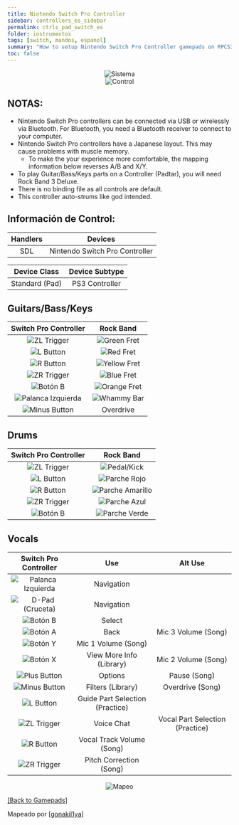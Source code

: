 ```yaml
---
title: Nintendo Switch Pro Controller
sidebar: controllers_es_sidebar
permalink: ctrls_pad_switch_es
folder: instrumentos
tags: [switch, mandos, espanol]
summary: "How to setup Nintendo Switch Pro Controller gamepads on RPCS3."
toc: false
---
```


<div align="center"> <img src="https://carlmylo.github.io/docu-rpcs3/images/instruments/plat/switch.png" alt="Sistema" title="Sistema"></div>

<div align="center"> <img src="https://carlmylo.github.io/docu-rpcs3/images/instruments/cont/swiprocontroller.png" alt="Control" title="Control"></div>

## NOTAS:

* Nintendo Switch Pro controllers can be connected via USB or wirelessly via Bluetooth. For Bluetooth, you need a Bluetooth receiver to connect to your computer.
* Nintendo Switch Pro controllers have a Japanese layout. This may cause problems with muscle memory.
	* To make the your experience more comfortable, the mapping information below reverses A/B and X/Y. 
* To play Guitar/Bass/Keys parts on a Controller (Padtar), you will need Rock Band 3 Deluxe.
* There is no binding file as all controls are default.
* This controller auto-strums like god intended.

## Información de Control:

| Handlers | Devices |
|:------------------:|:---------------------:|
| SDL | Nintendo Switch Pro Controller |

| Device Class | Device Subtype |
|:------------------:|:---------------------:|
| Standard (Pad) | PS3 Controller |

## Guitars/Bass/Keys

| **Switch Pro Controller** | **Rock Band** |
|:------------------:|:---------------------:|
| ![ZL Trigger](https://carlmylo.github.io/docu-rpcs3/images/btns/ctrls/swi/zl.png "ZL Trigger") | ![Green Fret](https://carlmylo.github.io/docu-rpcs3/images/btns/gtrs/gf.png "Green Fret") |
| ![L Button](https://carlmylo.github.io/docu-rpcs3/images/btns/ctrls/swi/l.png "L Button") | ![Red Fret](https://carlmylo.github.io/docu-rpcs3/images/btns/gtrs/rf.png "Red Fret") |
| ![R Button](https://carlmylo.github.io/docu-rpcs3/images/btns/ctrls/swi/r.png "R Button") | ![Yellow Fret](https://carlmylo.github.io/docu-rpcs3/images/btns/gtrs/yf.png "Yellow Fret") |
| ![ZR Trigger](https://carlmylo.github.io/docu-rpcs3/images/btns/ctrls/swi/zr.png "RL Trigger") | ![Blue Fret](https://carlmylo.github.io/docu-rpcs3/images/btns/gtrs/bf.png "Blue Fret") |
| ![Botón B](https://carlmylo.github.io/docu-rpcs3/images/btns/ctrls/swi/b.png "Botón B") | ![Orange Fret](https://carlmylo.github.io/docu-rpcs3/images/btns/gtrs/of.png "Orange Fret") |
| ![Palanca Izquierda](https://carlmylo.github.io/docu-rpcs3/images/btns/ctrls/swi/ls.png "Palanca Izquierda") | ![Whammy Bar](https://carlmylo.github.io/docu-rpcs3/images/btns/gtrs/wb.png "Whammy Bar") |
| ![Minus Button](https://carlmylo.github.io/docu-rpcs3/images/btns/ctrls/swi/minus.png "Minus Button") | Overdrive |

## Drums

| **Switch Pro Controller** | **Rock Band** |
|:------------------:|:---------------------:|
| ![ZL Trigger](https://carlmylo.github.io/docu-rpcs3/images/btns/ctrls/swi/zl.png "ZL Trigger") | ![Pedal/Kick](https://carlmylo.github.io/docu-rpcs3/images/btns/drms/rb/kp.png "Pedal/Kick") |
| ![L Button](https://carlmylo.github.io/docu-rpcs3/images/btns/ctrls/swi/l.png "L Button") | ![Parche Rojo](https://carlmylo.github.io/docu-rpcs3/images/btns/drms/rb/rp.png "Parche Rojo") |
| ![R Button](https://carlmylo.github.io/docu-rpcs3/images/btns/ctrls/swi/r.png "R Button") | ![Parche Amarillo](https://carlmylo.github.io/docu-rpcs3/images/btns/drms/rb/yp.png "Parche Amarillo") |
| ![ZR Trigger](https://carlmylo.github.io/docu-rpcs3/images/btns/ctrls/swi/zr.png "RL Trigger") | ![Parche Azul](https://carlmylo.github.io/docu-rpcs3/images/btns/drms/rb/bp.png "Parche Azul") |
| ![Botón B](https://carlmylo.github.io/docu-rpcs3/images/btns/ctrls/swi/b.png "Botón B") | ![Parche Verde](https://carlmylo.github.io/docu-rpcs3/images/btns/drms/rb/gp.png "Parche Verde") |

## Vocals

| **Switch Pro Controller** | **Use**                         | **Alt Use**         |
|:---------------------:|:-------------------------------:|:-------------------:|
| ![Palanca Izquierda](https://carlmylo.github.io/docu-rpcs3/images/btns/ctrls/swi/ls.png "Palanca Izquierda") | Navigation | |
| ![D-Pad (Cruceta)](https://carlmylo.github.io/docu-rpcs3/images/btns/ctrls/swi/dpad.png "D-Pad (Cruceta)") | Navigation | |
| ![Botón B](https://carlmylo.github.io/docu-rpcs3/images/btns/ctrls/swi/b.png "Botón B") | Select | |
| ![Botón A](https://carlmylo.github.io/docu-rpcs3/images/btns/ctrls/swi/a.png "Botón A") | Back | Mic 3 Volume (Song) |
| ![Botón Y](https://carlmylo.github.io/docu-rpcs3/images/btns/ctrls/swi/y.png "Botón Y") | Mic 1 Volume (Song) | |
| ![Botón X](https://carlmylo.github.io/docu-rpcs3/images/btns/ctrls/swi/x.png "Botón X") | View More Info (Library) | Mic 2 Volume (Song) |
| ![Plus Button](https://carlmylo.github.io/docu-rpcs3/images/btns/ctrls/swi/plus.png "Plus Button") | Options | Pause (Song) |
| ![Minus Button](https://carlmylo.github.io/docu-rpcs3/images/btns/ctrls/swi/minus.png "Minus Button") | Filters (Library) | Overdrive (Song) |
| ![L Button](https://carlmylo.github.io/docu-rpcs3/images/btns/ctrls/swi/l.png "L Button") | Guide Part Selection (Practice) | |
| ![ZL Trigger](https://carlmylo.github.io/docu-rpcs3/images/btns/ctrls/swi/zl.png "ZL Trigger") | Voice Chat | Vocal Part Selection (Practice) |
| ![R Button](https://carlmylo.github.io/docu-rpcs3/images/btns/ctrls/swi/r.png "R Button") | Vocal Track Volume (Song) | |
| ![ZR Trigger](https://carlmylo.github.io/docu-rpcs3/images/btns/ctrls/swi/zr.png "RL Trigger") | Pitch Correction (Song) | |

<div align="center"> <img src="https://carlmylo.github.io/docu-rpcs3/images/instruments/maps/padswipromapping.png" alt="Mapeo" title="Mapeo"></div>

[[Back to Gamepads]](https://carlmylo.github.io/docu-rpcs3/ctrls_pads)

Mapeado por [[gonakil1ya]](https://linktr.ee/Gonakil1ya)